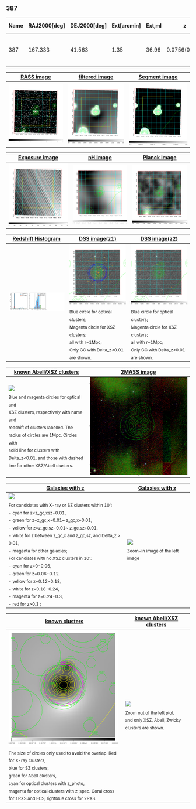 <div STYLE="page-break-after: always;"></div>

### 387

|Name|RAJ2000[deg]|DEJ2000[deg] |Ext[arcmin]| Ext,ml | z | z_src| C|GC(XSZ,Delta_z<0.01)| GC(OPT,Delta_z<0.01)|GC| R_sig[arcmin] | R500[arcmin] | R500[Mpc]| CRsig[c/s] | CR500[c/s] |L500[1E44 erg/s]|F500[1E-12 erg/s/cm^2]| M500[1E14 Msun]|Tx[keV]|Cnt_sig|Beta|Rc[arcmin]|Comment|Alias|
|---|---|---|---|---|---|------|---|--------|---------|----------|---|---|---|---|---|---|---|---|---|---|---|---|---|---|
|387| 167.333| 41.563| 1.35| 36.96| 0.0756(0.005)| z1, z_xsz| B| F20, MCXC, SPI| A, N, RM, W| A, F20, MCXC, N, SPI, W| 6.850| 9.638| 0.829| 0.229(0.035)| 0.246(0.038)| 0.672(0.060)| 4.792(0.429)| 1.74(0.08)| 3.09(0.09)| 85.5| 0.916(-0.095+0.060)| 3.549(-0.501+0.380)| -| k084|

|[RASS image](../image/387/387_img.pdf)|[filtered image](../image/387/387_fil.pdf)|[Segment image](../image/387/387_seg.pdf)|
|-------------------|--------------------|-------------------|
| <img src="../image/387/387_img.png" width="300">  | <img src="../image/387/387_fil.png" width="300">   | <img src="../image/387/387_seg.png" width="300">  |

|[Exposure image](../image/387/387_mex.pdf)| [nH image](../image/387/387_nh.pdf)| [Planck image](../image/387/387_p.pdf)|
|-------------------|--------------------|-------------------|
|<img src="../image/387/387_mex.png" width="300">   | <img src="../image/387/387_nh.png" width="300">    | <img src="../image/387/387_p.png" width="300"> |

|[Redshift Histogram](../image/387/387_zg.pdf) | [DSS image(z1)](../image/387/387_dss_z1.pdf)      |  [DSS image(z2)](../image/387/387_dss_z2.pdf)    |
|-------------------|--------------------|-------------------|
|<img src="../image/387/387_zg.png" width="300"> |<img src="../image/387/387_dss_z1.png" width="300"> <sub><br>Blue circle for optical clusters; <br>Magenta circle for XSZ clusters; <br>all with r=1Mpc; <br>Only GC with Delta_z<0.01 are shown. </sub>| <img src="../image/387/387_dss_z2.png" width="300"><sub><br>Blue circle for optical clusters; <br>Magenta circle for XSZ clusters; <br>all with r=1Mpc; <br>Only GC with Delta_z<0.01 are shown. </sub> |

|[known Abell/XSZ clusters](../image/387/387_m.pdf) | [2MASS image](../image/387/387_2mass.pdf)      |
|-------------------|-------------------|
|<img src=../image/387/387_m.png width="300"> <br><sub>Blue and magenta circles for optical and <br>XSZ clusters, respectively with name and <br>redshift of clusters labelled. The <br>radius of circles are 1Mpc. Circles with <br>solid line for clusters with <br>Delta_z<0.01, and those with dashed <br>line for other XSZ/Abell clusters.        </sub>|<img src="../image/387/387_2mass.png" width="300">  |

|[Galaxies with z](../image/387/387_opt_ned.pdf) |[Galaxies with z](../image/387/387_opt_ned_zoom.pdf) |
|-------------------|-------------------|
| <img src=../image/387/387_opt_ned.png width="300"> <br><sub> For candidates with X-ray or SZ clusters within 10': <br> - cyan for z<z_gc,xsz-0.01, <br> - green for z=z_gc,x-0.01~ z_gc,x+0.01, <br> - yellow for z=z_gc,sz-0.01~ z_gc,sz+0.01, <br> - white for z between z_gc,x and z_gc,sz, and Delta_z > 0.01, <br> - magenta for other galaxies; <br>For candiates with no XSZ clusters in 10': <br> - cyan for z=0-0.06, <br> - green for z=0.06-0.12, <br> - yellow for z=0.12-0.18, <br> - white for z=0.18-0.24, <br> - magenta for z=0.24-0.3, <br> - red for z>0.3 ;  </sub>|<img src=../image/387/387_opt_ned_zoom.png width="300">  <br><sub> Zoom-in image of the left image</sub>|

|[known clusters](../image/387/387_gc.pdf) |[known Abell/XSZ clusters](../image/387/387_gc_large.pdf) |
|-------------------|-------------------|
| <img src=../image/387/387_gc.png width="300"> <br><sub> The size of circles only used to avoid the overlap. Red for X-ray clusters, <br> blue for SZ clusters, <br> green for Abell clusters, <br> cyan for optical clusters with z_photo, <br> magenta for optical clusters with z_spec. Coral cross for 1RXS and FCS, lightblue cross for 2RXS. </sub>|<img src=../image/387/387_gc_large.png width="300"> <br><sub> Zoom out of the left plot, <br> and only XSZ, Abell, Zwicky clusters are shown. </sub> |



